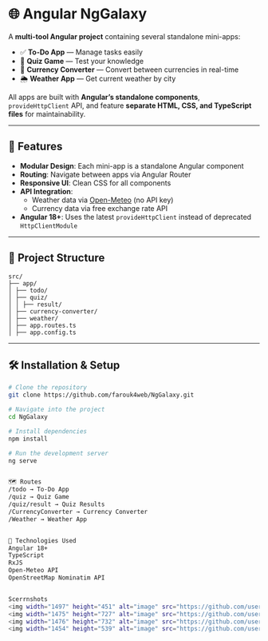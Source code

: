 # 🌐 Angular NgGalaxy

A **multi-tool Angular project** containing several standalone mini-apps:
- ✅ **To-Do App** — Manage tasks easily
- 🎯 **Quiz Game** — Test your knowledge
- 💱 **Currency Converter** — Convert between currencies in real-time
- 🌦 **Weather App** — Get current weather by city

All apps are built with **Angular’s standalone components**, `provideHttpClient` API, and feature **separate HTML, CSS, and TypeScript files** for maintainability.

---

## 🚀 Features
- **Modular Design**: Each mini-app is a standalone Angular component
- **Routing**: Navigate between apps via Angular Router
- **Responsive UI**: Clean CSS for all components
- **API Integration**:
  - Weather data via [Open-Meteo](https://open-meteo.com/) (no API key)
  - Currency data via free exchange rate API
- **Angular 18+**: Uses the latest `provideHttpClient` instead of deprecated `HttpClientModule`

---

## 📂 Project Structure
```
src/
├── app/
│ ├── todo/
│ ├── quiz/
│ │ ├── result/
│ ├── currency-converter/
│ ├── weather/
│ ├── app.routes.ts
│ ├── app.config.ts
```


---

## 🛠 Installation & Setup

```bash
# Clone the repository
git clone https://github.com/farouk4web/NgGalaxy.git

# Navigate into the project
cd NgGalaxy

# Install dependencies
npm install

# Run the development server
ng serve


🗺 Routes
/todo → To-Do App
/quiz → Quiz Game
/quiz/result → Quiz Results
/CurrencyConverter → Currency Converter
/Weather → Weather App


📌 Technologies Used
Angular 18+
TypeScript
RxJS
Open-Meteo API
OpenStreetMap Nominatim API


Scerrnshots
<img width="1497" height="451" alt="image" src="https://github.com/user-attachments/assets/3d6a6f36-439e-42eb-a9c7-299e847092b1" />
<img width="1475" height="727" alt="image" src="https://github.com/user-attachments/assets/408e8919-9e7b-47f2-a25a-ae23b862febb" />
<img width="1476" height="732" alt="image" src="https://github.com/user-attachments/assets/fff7918e-7cd8-4efa-915e-a6cca85983be" />
<img width="1454" height="539" alt="image" src="https://github.com/user-attachments/assets/974b6eb4-1e4f-4a0c-b7b1-ded5ce095a00" />
